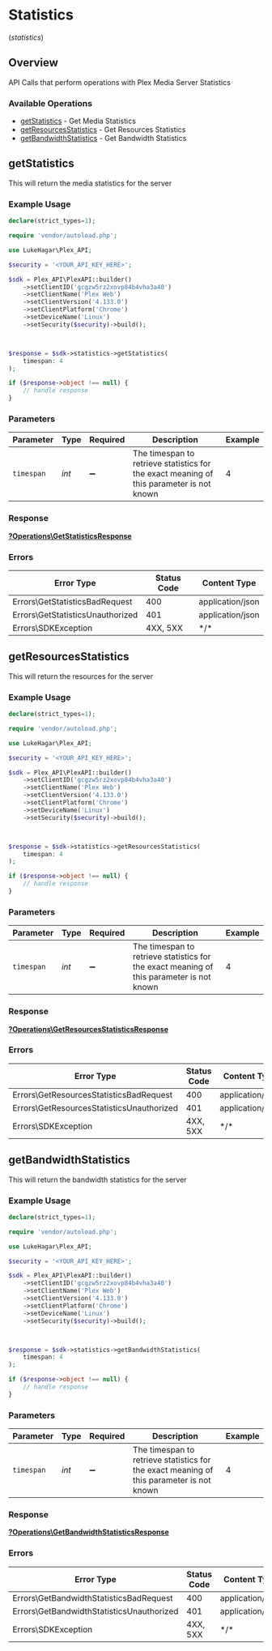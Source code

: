 # Statistics
(*statistics*)

## Overview

API Calls that perform operations with Plex Media Server Statistics


### Available Operations

* [getStatistics](#getstatistics) - Get Media Statistics
* [getResourcesStatistics](#getresourcesstatistics) - Get Resources Statistics
* [getBandwidthStatistics](#getbandwidthstatistics) - Get Bandwidth Statistics

## getStatistics

This will return the media statistics for the server

### Example Usage

```php
declare(strict_types=1);

require 'vendor/autoload.php';

use LukeHagar\Plex_API;

$security = '<YOUR_API_KEY_HERE>';

$sdk = Plex_API\PlexAPI::builder()
    ->setClientID('gcgzw5rz2xovp84b4vha3a40')
    ->setClientName('Plex Web')
    ->setClientVersion('4.133.0')
    ->setClientPlatform('Chrome')
    ->setDeviceName('Linux')
    ->setSecurity($security)->build();



$response = $sdk->statistics->getStatistics(
    timespan: 4
);

if ($response->object !== null) {
    // handle response
}
```

### Parameters

| Parameter                                                                                 | Type                                                                                      | Required                                                                                  | Description                                                                               | Example                                                                                   |
| ----------------------------------------------------------------------------------------- | ----------------------------------------------------------------------------------------- | ----------------------------------------------------------------------------------------- | ----------------------------------------------------------------------------------------- | ----------------------------------------------------------------------------------------- |
| `timespan`                                                                                | *int*                                                                                     | :heavy_minus_sign:                                                                        | The timespan to retrieve statistics for<br/>the exact meaning of this parameter is not known<br/> | 4                                                                                         |

### Response

**[?Operations\GetStatisticsResponse](../../Models/Operations/GetStatisticsResponse.md)**

### Errors

| Error Type                       | Status Code                      | Content Type                     |
| -------------------------------- | -------------------------------- | -------------------------------- |
| Errors\GetStatisticsBadRequest   | 400                              | application/json                 |
| Errors\GetStatisticsUnauthorized | 401                              | application/json                 |
| Errors\SDKException              | 4XX, 5XX                         | \*/\*                            |

## getResourcesStatistics

This will return the resources for the server

### Example Usage

```php
declare(strict_types=1);

require 'vendor/autoload.php';

use LukeHagar\Plex_API;

$security = '<YOUR_API_KEY_HERE>';

$sdk = Plex_API\PlexAPI::builder()
    ->setClientID('gcgzw5rz2xovp84b4vha3a40')
    ->setClientName('Plex Web')
    ->setClientVersion('4.133.0')
    ->setClientPlatform('Chrome')
    ->setDeviceName('Linux')
    ->setSecurity($security)->build();



$response = $sdk->statistics->getResourcesStatistics(
    timespan: 4
);

if ($response->object !== null) {
    // handle response
}
```

### Parameters

| Parameter                                                                                 | Type                                                                                      | Required                                                                                  | Description                                                                               | Example                                                                                   |
| ----------------------------------------------------------------------------------------- | ----------------------------------------------------------------------------------------- | ----------------------------------------------------------------------------------------- | ----------------------------------------------------------------------------------------- | ----------------------------------------------------------------------------------------- |
| `timespan`                                                                                | *int*                                                                                     | :heavy_minus_sign:                                                                        | The timespan to retrieve statistics for<br/>the exact meaning of this parameter is not known<br/> | 4                                                                                         |

### Response

**[?Operations\GetResourcesStatisticsResponse](../../Models/Operations/GetResourcesStatisticsResponse.md)**

### Errors

| Error Type                                | Status Code                               | Content Type                              |
| ----------------------------------------- | ----------------------------------------- | ----------------------------------------- |
| Errors\GetResourcesStatisticsBadRequest   | 400                                       | application/json                          |
| Errors\GetResourcesStatisticsUnauthorized | 401                                       | application/json                          |
| Errors\SDKException                       | 4XX, 5XX                                  | \*/\*                                     |

## getBandwidthStatistics

This will return the bandwidth statistics for the server

### Example Usage

```php
declare(strict_types=1);

require 'vendor/autoload.php';

use LukeHagar\Plex_API;

$security = '<YOUR_API_KEY_HERE>';

$sdk = Plex_API\PlexAPI::builder()
    ->setClientID('gcgzw5rz2xovp84b4vha3a40')
    ->setClientName('Plex Web')
    ->setClientVersion('4.133.0')
    ->setClientPlatform('Chrome')
    ->setDeviceName('Linux')
    ->setSecurity($security)->build();



$response = $sdk->statistics->getBandwidthStatistics(
    timespan: 4
);

if ($response->object !== null) {
    // handle response
}
```

### Parameters

| Parameter                                                                                 | Type                                                                                      | Required                                                                                  | Description                                                                               | Example                                                                                   |
| ----------------------------------------------------------------------------------------- | ----------------------------------------------------------------------------------------- | ----------------------------------------------------------------------------------------- | ----------------------------------------------------------------------------------------- | ----------------------------------------------------------------------------------------- |
| `timespan`                                                                                | *int*                                                                                     | :heavy_minus_sign:                                                                        | The timespan to retrieve statistics for<br/>the exact meaning of this parameter is not known<br/> | 4                                                                                         |

### Response

**[?Operations\GetBandwidthStatisticsResponse](../../Models/Operations/GetBandwidthStatisticsResponse.md)**

### Errors

| Error Type                                | Status Code                               | Content Type                              |
| ----------------------------------------- | ----------------------------------------- | ----------------------------------------- |
| Errors\GetBandwidthStatisticsBadRequest   | 400                                       | application/json                          |
| Errors\GetBandwidthStatisticsUnauthorized | 401                                       | application/json                          |
| Errors\SDKException                       | 4XX, 5XX                                  | \*/\*                                     |